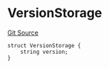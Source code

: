 # VersionStorage
[Git Source](https://github.com/thrackle-io/tron/blob/0ca0a263215b0baace3d8d12fd9706eb2a79accf/src/protocol/diamond/VersionFacetLib.sol)


```solidity
struct VersionStorage {
    string version;
}
```

